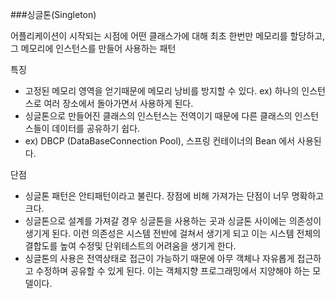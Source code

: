 ###싱글톤(Singleton)

어플리케이션이 시작되는 시점에 어떤 클래스가에 대해 최초 한번만 메모리를 할당하고, 그 메모리에 인스턴스를 만들어 사용하는 패턴

특징

- 고정된 메모리 영역을 얻기때문에 메모리 낭비를 방지할 수 있다.
  ex) 하나의 인스턴스로 여러 장소에서 돌아가면서 사용하게 된다.
- 싱글톤으로 만들어진 클래스의 인스턴스는 전역이기 때문에 다른 클래스의 인스턴스들이 데이터를 공유하기 쉽다.
- ex) DBCP (DataBaseConnection Pool), 스프링 컨테이너의 Bean 에서 사용된다.

단점

- 싱글톤 패턴은 안티패턴이라고 불린다. 장점에 비해 가져가는 단점이 너무 명확하고 크다.
- 싱글톤으로 설계를 가져갈 경우 싱글톤을 사용하는 곳과 싱글톤 사이에는 의존성이 생기게 된다. 이런 의존성은 시스템 전반에 걸쳐서 생기게 되고 이는 시스템 전체의 결합도를 높여 수정및 단위테스트의 어려움을 생기게 한다.
- 싱글톤의 사용은 전역상태로 접근이 가능하기 때문에 아무 객체나 자유롭게 접근하고 수정하며 공유할 수 있게 된다. 이는 객체지향 프로그래밍에서 지양해야 하는 모델이다.